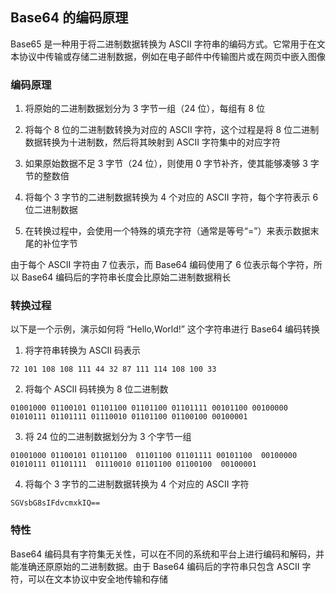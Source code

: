 ## Base64 的编码原理

Base65 是一种用于将二进制数据转换为 ASCII 字符串的编码方式。它常用于在文本协议中传输或存储二进制数据，例如在电子邮件中传输图片或在网页中嵌入图像

### 编码原理

1. 将原始的二进制数据划分为 3 字节一组（24 位），每组有 8 位

2. 将每个 8 位的二进制数转换为对应的 ASCII 字符，这个过程是将 8 位二进制数据转换为十进制数，然后将其映射到 ASCII 字符集中的对应字符

3. 如果原始数据不足 3 字节（24 位），则使用 0 字节补齐，使其能够凑够 3 字节的整数倍

4. 将每个 3 字节的二进制数据转换为 4 个对应的 ASCII 字符，每个字符表示 6 位二进制数据

5. 在转换过程中，会使用一个特殊的填充字符（通常是等号“=”）来表示数据末尾的补位字节

由于每个 ASCII 字符由 7 位表示，而 Base64 编码使用了 6 位表示每个字符，所以 Base64 编码后的字符串长度会比原始二进制数据稍长

### 转换过程

以下是一个示例，演示如何将 “Hello,World!” 这个字符串进行 Base64 编码转换

1. 将字符串转换为 ASCII 码表示

```
72 101 108 108 111 44 32 87 111 114 108 100 33
```

2. 将每个 ASCII 码转换为 8 位二进制数

```
01001000 01100101 01101100 01101100 01101111 00101100 00100000 01010111 01101111 01110010 01101100 01100100 00100001
```

3. 将 24 位的二进制数据划分为 3 个字节一组

```
01001000 01100101 01101100  01101100 01101111 00101100  00100000 01010111 01101111  01110010 01101100 01100100  00100001
```

4. 将每个 3 字节的二进制数据转换为 4 个对应的 ASCII 字符

```
SGVsbG8sIFdvcmxkIQ==
```

### 特性

Base64 编码具有字符集无关性，可以在不同的系统和平台上进行编码和解码，并能准确还原原始的二进制数据。由于 Base64 编码后的字符串只包含 ASCII 字符，可以在文本协议中安全地传输和存储
